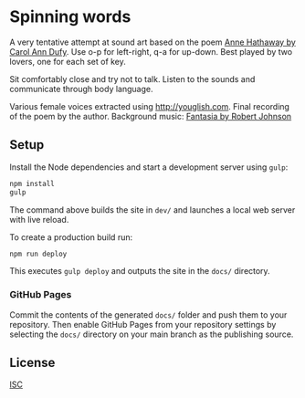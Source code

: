 # Spinning words

A very tentative attempt at sound art based on the poem [Anne Hathaway by Carol Ann Dufy][1].
Use o-p for left-right, q-a for up-down. Best played by two lovers, one for each
set of key.

Sit comfortably close and try not to talk. Listen to the sounds and communicate
through body language.

Various female voices extracted using http://youglish.com.
Final recording of the poem by the author. Background music: [Fantasia by Robert Johnson][2]

## Setup

Install the Node dependencies and start a development server using `gulp`:

```bash
npm install
gulp
```

The command above builds the site in `dev/` and launches a local web server with live reload.

To create a production build run:

```bash
npm run deploy
```

This executes `gulp deploy` and outputs the site in the `docs/` directory.

### GitHub Pages

Commit the contents of the generated `docs/` folder and push them to your repository. Then enable GitHub Pages from your repository settings by selecting the `docs/` directory on your main branch as the publishing source.

[1]:http://www.scottishpoetrylibrary.org.uk/poetry/poems/anne-hathaway
[2]:https://open.spotify.com/track/5tJ1L1iFP2WRMBPN1gdlTG

## License

[ISC](LICENSE)
